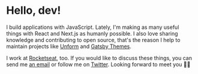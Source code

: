 # Hello, dev!

I build applications with JavaScript. Lately, I'm making as many useful things with React and Next.js as humanly possible. I also love sharing knowledge and contributing to open source, that's the reason I help to maintain projects like [Unform](https://github.com/Rocketseat/unform) and [Gatsby Themes](https://github.com/Rocketseat/gatsby-themes).

I work at [Rocketseat](https://bit.ly/2BJNrGc), too. If you would like to discuss these things, you can send me [an email](mailto:oi@joaopedro.cc) or follow me on [Twitter](https://twitter.com/jpedroschmitz). Looking forward to meet you 👋🏻
